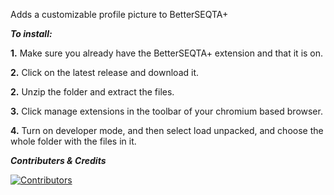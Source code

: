 Adds a customizable profile picture to BetterSEQTA+


*****To install:*****

**1.** Make sure you already have the BetterSEQTA+ extension and that it is on.

**2.** Click on the latest release and download it.

**2.** Unzip the folder and extract the files.

**3.** Click manage extensions in the toolbar of your chromium based browser.

**4.** Turn on developer mode, and then select load unpacked, and choose the whole folder with the files in it.


_**Contributers & Credits**_

[![Contributors](https://contrib.rocks/image?repo=jones8683/seqtaprofilepic&max=150)](https://github.com/jones8683/seqtaprofilepic/graphs/contributors)















